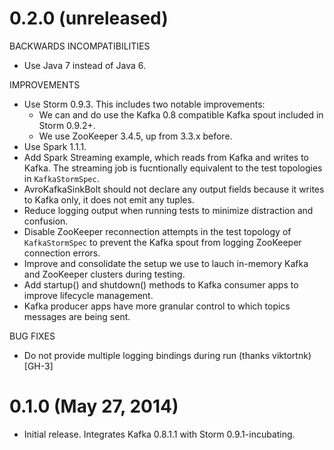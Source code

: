 # 0.2.0 (unreleased)

BACKWARDS INCOMPATIBILITIES

* Use Java 7 instead of Java 6.

IMPROVEMENTS

* Use Storm 0.9.3.  This includes two notable improvements:
    * We can and do use the Kafka 0.8 compatible Kafka spout included in Storm 0.9.2+.
    * We use ZooKeeper 3.4.5, up from 3.3.x before.
* Use Spark 1.1.1.
* Add Spark Streaming example, which reads from Kafka and writes to Kafka.  The streaming job is fucntionally equivalent
  to the test topologies in `KafkaStormSpec`.
* AvroKafkaSinkBolt should not declare any output fields because it writes to Kafka only, it does not emit any tuples.
* Reduce logging output when running tests to minimize distraction and confusion.
* Disable ZooKeeper reconnection attempts in the test topology of `KafkaStormSpec` to prevent the Kafka spout from
  logging ZooKeeper connection errors.
* Improve and consolidate the setup we use to lauch in-memory Kafka and ZooKeeper clusters during testing.
* Add startup() and shutdown() methods to Kafka consumer apps to improve lifecycle management.
* Kafka producer apps have more granular control to which topics messages are being sent.

BUG FIXES

* Do not provide multiple logging bindings during run (thanks viktortnk) [GH-3]


# 0.1.0 (May 27, 2014)

* Initial release.  Integrates Kafka 0.8.1.1 with Storm 0.9.1-incubating.
